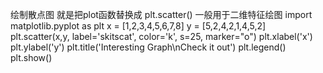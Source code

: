 绘制散点图
就是把plot函数替换成
plt.scatter()
一般用于二维特征绘图
import matplotlib.pyplot as plt
x = [1,2,3,4,5,6,7,8]
y = [5,2,4,2,1,4,5,2]
plt.scatter(x,y, label='skitscat', color='k', s=25, marker="o")
plt.xlabel('x')
plt.ylabel('y')
plt.title('Interesting Graph\nCheck it out')
plt.legend()
plt.show()
